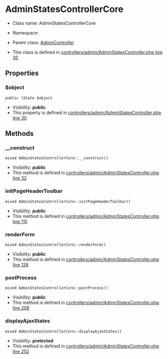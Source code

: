 AdminStatesControllerCore
===============






* Class name: AdminStatesControllerCore
* Namespace: 
* Parent class: [AdminController](AdminControllerCore)

* This class is defined in [controllers/admin/AdminStatesController.php line 30](https://github.com/PrestaShop/PrestaShop/blob/1.6.1.1/controllers/admin/AdminStatesController.php#30)





Properties
----------


### $object

    public \State $object





* Visibility: **public**
* This property is defined in [controllers/admin/AdminStatesController.php line 30](https://github.com/PrestaShop/PrestaShop/blob/1.6.1.1/controllers/admin/AdminStatesController.php#30)


Methods
-------


### __construct

    mixed AdminStatesControllerCore::__construct()





* Visibility: **public**
* This method is defined in [controllers/admin/AdminStatesController.php line 32](https://github.com/PrestaShop/PrestaShop/blob/1.6.1.1/controllers/admin/AdminStatesController.php#32)




### initPageHeaderToolbar

    mixed AdminStatesControllerCore::initPageHeaderToolbar()





* Visibility: **public**
* This method is defined in [controllers/admin/AdminStatesController.php line 115](https://github.com/PrestaShop/PrestaShop/blob/1.6.1.1/controllers/admin/AdminStatesController.php#115)




### renderForm

    mixed AdminStatesControllerCore::renderForm()





* Visibility: **public**
* This method is defined in [controllers/admin/AdminStatesController.php line 128](https://github.com/PrestaShop/PrestaShop/blob/1.6.1.1/controllers/admin/AdminStatesController.php#128)




### postProcess

    mixed AdminStatesControllerCore::postProcess()





* Visibility: **public**
* This method is defined in [controllers/admin/AdminStatesController.php line 208](https://github.com/PrestaShop/PrestaShop/blob/1.6.1.1/controllers/admin/AdminStatesController.php#208)




### displayAjaxStates

    mixed AdminStatesControllerCore::displayAjaxStates()





* Visibility: **protected**
* This method is defined in [controllers/admin/AdminStatesController.php line 252](https://github.com/PrestaShop/PrestaShop/blob/1.6.1.1/controllers/admin/AdminStatesController.php#252)



